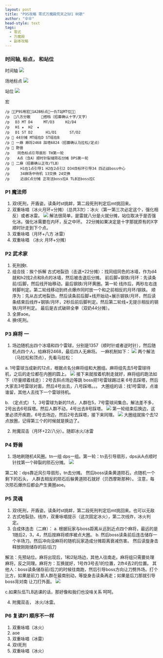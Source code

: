 ```yaml
---
layout: post
title: "P9S攻略 零式万魔殿荒天之狱1 树歌"
author: "伞伞"
head-style: text
tags:
  - 零式
  - 万魔殿
  - 副本攻略
---
```


### 时间轴, 标点， 和站位

时间轴
![](https://imgur.com/kjSccaL.png)

场地标点
![](https://imgur.com/4UAQhQx.png)

站位
![](https://imgur.com/sGUesGM.png)

宏
~~~~~
/p P9S用宏1A2B标点一仇T站MT位
/p  八方分散　　　搭档（招募确认十字/叉字）
/p 　D3 MT D4　　　MT/D3　　　H2/D4
/p 　H1 ★  H2  ★　
/p 　D1 ST D2　　　 H1/D1　　　 ST/D2
/p  44分摊 MT组在D ST组在B
/p  一麻 麻将2468 踩塔6824（招募确认马拉松/定点）
/p  野兽
/p 　 同色标点引导扇形 TH第一轮
/p 　 A点（含A）顺时针裂缝陨石分摊 DPS第一轮
/p  二麻（招募确认正攻/TLB）
/p     H1在1点引导1 H2在2点引2 D34目标环引导34 四近战boss中心
/p     34麻场中待机 13交换 24交换
/p     近战C点分摊 正攻法boss拉A TLB法boss拉C
~~~~~

### P1 魔法师

1. 双t死刑，开盾姿。读条时st挑衅，第二段死刑判定后mt挑回来。
2. 双重咏唱（冰火月环+分摊）（总共3次）：冰火（第一第三次必定这个，强化相反）或者冰雷。
![](https://imgur.com/dJxHOZL.png)
解法很简单，是雷就八分是火就分摊，站位取决于是否强化冰。强化冰需要在内环，反之中环。 22分摊如果决定是十字那就原有的X字顺时针走到下个点。
3. 双重咏唱（月环+八方 冰雷）
4. 双重咏唱 （冰火 月环+分摊）

### P2 武术家
1. 死刑换t.
2. 组合技：挨个拆解
古式地裂劲（击退+22分摊）：找同组同色的冰墙，作为d4就和h2找2点和B点的冰墙，然后被击退后分摊。
前后脚+钢铁/月环：先读条前/后脚，然后线开始移动，最后钢铁/月环黄圈。第一轮 线炸后，两秒左右连转脚判定。第二轮线移动到终点爆炸同时放一个和之前相反的月环/钢铁。
顺序为：先从古式地裂劲，然后读条前后脚+线开始动+展示钢铁/月环，然后读条结束后线炸+钢铁/月环，2秒后前后脚判定。然后第二轮线+无提示相反的钢铁/月环判定。
最后是古式破碎全拳（双奶44分摊）。
3. 全屏aoe。
4. 换t死刑。

### P3 麻将 一
1. 场边随机出四个冰墙和四个雷球，分别是1357（顺时针或者逆时针），然后随机点四个人，给麻将2468，最后四人无麻将。
一麻机制如下：
![](https://imgur.com/fuoxRMd.png)
两个解法（马拉松和顶点），先看马拉松：

a. 1号雷球当成新的12点，根据点名分麻将组和大圈组。麻将组先去5号雷球待机，之后的走位都在内圈的圆上。
![](https://imgur.com/V6vWmWG.png)
接下来就按着机制走就好，麻将组的跑法如下（尽量顺着线走）：2号去斜点场边等跳 boss把1号雷球踢过来 6号去踩塔，然后大家去3号雷球对面，然后4号出去，八号踩塔。。。
大圈组的话：找1号雷球，点谁谁留，其他人去找下一个雷球待机。

b. （定点式） 1，3号雷球为新的11点，人群在5，7号雷球间集合。解法差不多，2号出去6号踩塔。然后人群不动，4号出去8号踩塔。
![](https://imgur.com/lQNiq9K.png)
第一轮结束后换边，这里必须开疾跑，6号去场边，然后2号去踩塔，接下来同理。
![](https://imgur.com/vhdQXPi.png)
大圈组就挨个去12点放圈，记得第三个的时候就是换边了。

2. 附魔双击（月环+22/八分）。随即冰火/冰雷

### P4 野兽
1. 场地刷随机4风圈。tn一组 dps一组。第一轮：tn去引导扇形，dps从A点顺时针找第一个碎裂的陨石分摊。
   ![](https://imgur.com/UEEF2go.png)

第二轮：dps靠近风引导扇形，tn去分摊。
然后boss读条黄道陨石，点随机一个剩下的石头， 人群去相反的陨石后躲黄道陨石就好（贝西摩斯那种）。
注意，每次陨石爆炸后都会产生黄圈aoe。

### P5 灵魂
1. 双t死刑，开盾姿。读条时st挑衅，第二段死刑判定后mt挑回来。也可以无敌
2. 古式地裂劲，线炸，双重咏唱提示（这次固定冰火），第二次线炸，冰火判定。
3. 合成体连击（二麻）：
a. 根据玩家与boss距离从远到近点四个麻将，最远的是1随后2，3，4，然后按麻将顺序被点大圈。
b. 然后boss读条前后连击储存一个半场刀。然后冲向没麻将的随机玩家造成分摊距离衰减伤害。 然后读旋身击释放刚刚储存的前/后刀

解法：先预站位。麻将出现后，1和2贴场边，其他人往南走。麻将组只需要处理麻将，反之同理。麻将方：互换就好，1号炸3号去1的位置，2炸4去2的位置。
其他人：boss读条储存前/后刀的时候往南跑，然后引导boss方向让刀劈外场。打个比方，如果是前刀 那人群在最南别动，等旋身击读条再走；如果是后刀那就引导boss背对南 让刀打外面。
![](https://imgur.com/q6e2m7Q.png)

c.如果队伍TLB逃课的话，那好像和我们也没啥关系 呵呵。

4. 附魔双击， 冰火/冰雷。


### P6 复读P1 顺序不一样

1. 双重咏唱（冰火）
2. aoe
3. 双重咏唱（冰雷）
4. 双t死刑
5. 双重咏唱（冰火）